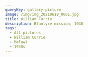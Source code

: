 ```yaml
---
queryKey: gallery-picture
image: /img/img_20210619_0001.jpg
title: William Currie
description: Blantyre mission, 1930
tags:
  - All pictures
  - William Currie
  - Malawi
  - 1930s
---
```

